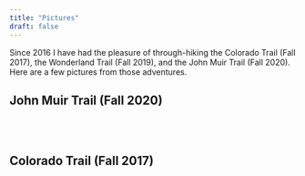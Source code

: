 ```yaml
---
title: "Pictures"
draft: false
---
```


Since 2016 I have had the pleasure of through-hiking the Colorado Trail (Fall
2017), the Wonderland Trail (Fall 2019), and the John Muir Trail (Fall 2020).
Here are a few pictures from those adventures.

John Muir Trail (Fall 2020)
---------------------------

<script src="https://cdn.jsdelivr.net/npm/publicalbum@latest/embed-ui.min.js" async></script>
<div class="pa-gallery-player-widget" style="width:100%; height:480px; display:none;"
  data-link="https://photos.app.goo.gl/xwnQrRLtRrtNGPkw9"
  data-title="A few pics from the JMT"
  data-description="19 new photos added to shared album">
  <object data="https://lh3.googleusercontent.com/-H33zCZtsyAzLQw0TqJ-z93bYbk91DXrs5wFcDR2NsDc2wLzvhZV79EhNhKL8GqJMMUXQEOw5vM0opEs3x-TmPtYaiAH4eUGLfnC03r1CxVbmFPkikc6hqmaKrths61SympmNeFkRQ=w1920-h1080"></object>
  <object data="https://lh3.googleusercontent.com/qIg9mPFwGUC3w6cerhhV-AZpr9iMLvbmdkLGhXZCN7iql7urvGXxVNUj2hPQTcYjP6fcK4ZEnGa76gmvLf5TqHGm4WvpmJ8HKKieJOS_ycM-ahi37X1X8xh9BxHTUTUZqcdltUUABA=w1920-h1080"></object>
  <object data="https://lh3.googleusercontent.com/Tz8uUnu_eapvd9Q2lfky3W_wIEo3CIgt8S3YwFHhSvAN4gzw3AGpMzggwD2DARGsXCRybnjg7uVcns8t9gw_C7svUIuQPLdGpdr7h9mKwT8Kr9zOHrMDHOe1DDB9XRze19EYywG7dA=w1920-h1080"></object>
  <object data="https://lh3.googleusercontent.com/OzKc5oJYdAH5jL6r_g6gbb_uBB6TSnSPTYPJ8X65ERj8XAOX7Ta8YhehD38F5dl7wYGOjtf9xML_sHmgMnSlWJj64RC4N0RJUfmuG7JEUg9mUoLYDTgOIzKOv8nc82tyDBERq8Uu0A=w1920-h1080"></object>
  <object data="https://lh3.googleusercontent.com/IiSJTqP-u_1Vdh4_0xWzyjtQ0Y2x1s-GJlBJRIZUA3NBsnylvJnZfhP10KMeA-lK8SLGOxCTDb7RXZsV4sbxjA0EIH5SrLu19RtO5ZcDc6xNyEpsK5mmsDNU519fudosrg7rTw75gA=w1920-h1080"></object>
  <object data="https://lh3.googleusercontent.com/2VWg40X6PvH-RgGLg938G1OMM7if0J0MT36ifLTqOyf0UUMLjh-fegprHW3TtxJRl3sNosYfVBSftoTb16lnyOOQwQ_AMQ0d2Lz6uHaEKJgpKqh7d722c5D_ez8rU4xlK_uGSOm-rQ=w1920-h1080"></object>
  <object data="https://lh3.googleusercontent.com/ptPjCY4vWq8DKz-yGLU16FK56O-CemZvP7o0A82eoQecE33gBPpzLF2TpIkuEBNKpq_8-8A_KP2O-W-y2_0mSM45JBEHMm1BbA8Bvjzbm-DAG1ydDFjs2XcmC5SPS0lQn-gxvVXihg=w1920-h1080"></object>
  <object data="https://lh3.googleusercontent.com/mNPbOABL72LjUHY9eU1mtuxmpV19gEIT3f0GK-o7DzPl77BGco8c2omHKVGuaE95r6FyP36WIhaRdAdcNQkdwyu4yQJllTi0gSnozC2dohTRs2EA7vQTFYCFul0jqVxjHNeJGSS05A=w1920-h1080"></object>
  <object data="https://lh3.googleusercontent.com/KNI0d0Lht5xDBnnjCYnWJ8CLyMFlfrP1Zm5Usv3qYpvYNwY8AwT4_BL2D8eqNsDdULYJ_M9kciI5suGXF1DUBLNUdgzDe5TQNeFNMsmXWtkQojLau7USedU1XAvGb70SG8j_MP9ydA=w1920-h1080"></object>
  <object data="https://lh3.googleusercontent.com/gSHeFyDyNQbJT8mgFl_bNvT4vCSFDsIx-3_RwrReuzRuaoWMGzStwm0lBYVIPHyq3mmZg-MpoEVQhJLcNJLpAU8VY3PA5xdy_t9UAGlo3jbb-PNWf1E8ZPS4wbx7Ul64pbiG70nGLw=w1920-h1080"></object>
  <object data="https://lh3.googleusercontent.com/rYJDkmo50QGFS2gqYymNRsewTi6mJ3ioCBavP_irUNDJAlRo5D95PQ9iDGkyTdszh8x1lBavLsKgmvhImVMLppr6JnCry8_Bc9cCteFWb7CJIAfdr4iTNIAO_ep6JyzXiNHc7as9iw=w1920-h1080"></object>
  <object data="https://lh3.googleusercontent.com/Jse77VCc2Z_cF3QBS8GaLBdfWK9Y_703nyYneHjQ5hNdwPZRMHKZVVRx1Wxdm1-HR1EAi3ZrNN4tmAe3_Tebk77E7Vnfl6CuXyG1cdfjxxNTa-Y9cYge7LQyxZ7CPvnnHxl6wMyvLg=w1920-h1080"></object>
  <object data="https://lh3.googleusercontent.com/RK-CMI6fqb61HjYXGXUhZgkxDGRv9DCqWKPshjgtxdFvS9__pcFB-cSMcNbgTFEuZMyma_8SJIXJOUurIcguqy3Oy356NuWlXv6kqCHHEirFliLIby5H1MlAD_-4YXuEa6AdCBXlUw=w1920-h1080"></object>
  <object data="https://lh3.googleusercontent.com/d0NFeJKLEnqCfJ4td9TnRMR3MY1advQaySYZrffTDA0aYL1yOKZb_BKmYiLwxtlqLvtXKuO5UQjdAAIplZZZZhxm0flOfxQRGfJ9qKu1YXw4tJFrb12sD-r8OsRgxRntpykQ0Psk0Q=w1920-h1080"></object>
  <object data="https://lh3.googleusercontent.com/PAsSB2VygO9UZD0uP7RMqCa6iE7MW3f5IUMK3rZ3bPpBPAtTKY-Icq5mFPhPhvkuEmTd0OrMOgKQ8g_GQEBHLxMaxhKuOI7R1iAZz5PjJcmex31kk1XIdoTJZltOeThhVFe6sFc5xA=w1920-h1080"></object>
  <object data="https://lh3.googleusercontent.com/bAq5xd2trgkUHkIBUD4MeoRdJ8zn8KG-0dJXLxG9zVal2Plj1hOoDkGow2z2Jegswjx3yqlFUc2wTO0Eve-RuMY2tresRBW1ewEKQcgu-nRe3rlmgYv9VgGYzbJiKi_3vhUjTUZJbg=w1920-h1080"></object>
  <object data="https://lh3.googleusercontent.com/R-KfbMxN5XxaMb5XJxHD82xGryJibGgG-hEVITpo2fFlpGaSdphjvB2gNLpO0pSXQ6r7HEkBx72aPya3VzV3BmE3gWOlc8SWsX0eK1PMDaItJK8l0Aaqg0pVF0vohmgvZsneHGbJeQ=w1920-h1080"></object>
  <object data="https://lh3.googleusercontent.com/oTyQDSr_BTN9nF1hBcumhZPzxWTZgYmdMw8Lb4Aiqw745iUcJZ4AH_2u_-Q4HgKW1qG4lAyYojcNOb0NNvR0cqTbpWTBLIPeLoAA9lpI6zor0Z-trl1YJf_XitrNR6cR1zv1qeDtLQ=w1920-h1080"></object>
  <object data="https://lh3.googleusercontent.com/tlaNaznKfiCnfthXK3UHnIgW82GhKRwGZbUGq4SbgrT6Fb-Isrz15Mfw7bekIFfoiWefv66FkMu-_sl3GYiQ6hhb1FXD-CAMGrBc48Zt96CCLvLmU9eSof9sWE0IWSuO_md_HIMnYQ=w1920-h1080"></object>
</div>

<br/><br/>

Colorado Trail (Fall 2017)
--------------------------

<script src="https://cdn.jsdelivr.net/npm/publicalbum@latest/embed-ui.min.js" async></script>
<div class="pa-gallery-player-widget" style="width:100%; height:480px; display:none;"
  data-link="https://photos.app.goo.gl/gmgYYGvXHD8RRzGm9"
  data-title="Selected pics from the Colorado Trail"
  data-description="41 new photos added to shared album">
  <object data="https://lh3.googleusercontent.com/heUkex7kdtJGykkXg5KsfPiB1pq7hSYzEiZWKH8MnnAmpKdoTrilfJLfxvXDueHmDe0ejO944z0z83UxIYRVzKBFj1Znbcbo7RXeeOgM0m87d5hePm5sLp0i2pgU5Kog0MlIkiqJhw=w1920-h1080"></object>
  <object data="https://lh3.googleusercontent.com/Euj44d7Q5VzzcKSBnt3G_EeczmJNSUXgnxuKq9Eh4-PiT2TCXnXxdM69fWSkPB2djOzYYKXaQXQyKIUsbzu5pCnM948K3wWrXV03p7947_Ikc4hS2_TwH_7mNafFHuQGkBjgpVdAJw=w1920-h1080"></object>
  <object data="https://lh3.googleusercontent.com/FcXtm3CivER5JpiOPKyV3t7sGWuqfj_9HYpPqRJGq64yKCZRmsJGLfmi1pxzXNGHfMTV1-Jie7YJZMrO3bBPCNqB_FQyAATOBgPyI_memrXnB1MgFsSQfA75X4eY_cFy5-bdiTBg-w=w1920-h1080"></object>
  <object data="https://lh3.googleusercontent.com/TwlxuRvpGJDy6NblUIyL5iJHZZNJTwJjgOd30aJ98Gv8PJOTXzY04bA9HmNMiXr1Un-VSPlmKxQc2gzZ5EKpLe-UeEJ6eCjDfBsaK-r1p-dHxQVASfsgcjK3jhoDA7JdBWyDeDgGSw=w1920-h1080"></object>
  <object data="https://lh3.googleusercontent.com/BoN0xh8aV86Hbo0Tu9PKsoE2ps247_zRNyFlWxXuyHPxI8dx5a4W-BHMuKebSI_d-cqSFjWwPpqi3DUWwlugQ1Nx-kRe8ItNTa3qzeTpIGUe5EpE1xH8b4P-1SSD4KMCJJn0scjEcQ=w1920-h1080"></object>
  <object data="https://lh3.googleusercontent.com/-sQ1S7MEKO8mXlVbJiVzEUloasi3GxxoeIm77jz9Qa4lB8joUC3SJ4kKENCUbn319nebIH862kzz8xtxZzGxGQ9WbLHgqM4fAUeh6-_9dUrWUfB-cgyCfbkeZng0yTRXe3hteMf0TQ=w1920-h1080"></object>
  <object data="https://lh3.googleusercontent.com/pZHCa7-7I_vgjEDU6T4XTohf7Kd3yGMBu2Hid9TJclMpCd2EDhNOdxBLoWX7KQyeXB0NpomgqW-VNRLoZLLH8zE0xiVHqW4JGlMgoN-fSzv1wz_1A7f9q18qa4xfItHGJkuQaLOXUw=w1920-h1080"></object>
  <object data="https://lh3.googleusercontent.com/FDbuF_PHU-Vbnc45x4_s0B603QFqhwqK7BPWu8eEEX7E1Uc5QdvGJP5AxhKo3n6_WuIe3UpmjiruIEwkmsdrZbv2S0LujdAkcVlofdaL3RJSPQLUACfptlcTFpS5529DjQL9_Zb44g=w1920-h1080"></object>
  <object data="https://lh3.googleusercontent.com/9KHE5fMomoH487tzA07YriqBxk3rH7SRfdZceZPrk3bA4EifDe_XipxKS9rkI0lhMMT0TQ-ancb-yu1pX_0ay8OSeYaqWWsiuavXJdnK_EwxNb11UL0EHn9_dZlRrVguReb7sIBwSg=w1920-h1080"></object>
  <object data="https://lh3.googleusercontent.com/2FKxkdX2AL8d1VIWtdLq7e6G9pJYeas77K3AKizfxOOMedq6LMupXltikEPwQsnxR3Iz9oVR_YU7BOMWeVLG7QgTfXwxuO_t55jleBYv9S50aC_XKGFTLm1yvOOIycEpkq9kohj0Jw=w1920-h1080"></object>
  <object data="https://lh3.googleusercontent.com/by3J5lNC-xJTw-CW6-y3BbXypds0xWih-gvyRDyG3-CdWL_za3Pr5bt9fPos_Bh7aQ9c-ONSjCsTtgBozB6zQZ5rniw4Y1Ba_gMO5DVwn-iG9yS4qQf_lGKrHllPWtkC0CvnkGECAg=w1920-h1080"></object>
  <object data="https://lh3.googleusercontent.com/L5ib1z1lSZmirImV_lkxFluGPNTFZc4tjpgpXr0eE7zfjFbAJ3ge7sW998nI-f_Vb3uQI3c1akcMwc8ZE4qd7U8T6ketblyQLdYmwtkO2L1PkewLuvjCufM83qInCyQIfg6vfEg2Bw=w1920-h1080"></object>
  <object data="https://lh3.googleusercontent.com/T70VYsDIqHPeLdwSFTcOlbG6GJvsHJQMsdAC0uQCJWhVtTNjaVPF-k1ThOX1biCZV1rrnGLdV7Y6af20xUSRAR4hFK4rqfQezJIHtebqBLFdPd9UCFD4zfxIGCqO9GnDtUzfoKBOfw=w1920-h1080"></object>
  <object data="https://lh3.googleusercontent.com/K3KpOSlZMSf9oHwfPn6aZcHtlTzi2N17n75NTEp-sckSAMyDO9RoGpN2tPdiq5ff-6beJckDMtmxTbEkJqCn5MKUMwrh9OOpjZaK4ZO5ON3mkKJ09jwVRqT6PhiC-Vh0afmbq19BLg=w1920-h1080"></object>
  <object data="https://lh3.googleusercontent.com/oOzsPPgpZ6G1LuBRvjAu2ZX9fdttoOXNT1Bn8pMIzc4_9S5G-t_JKlM2c_r_SUh5awMXAtoqddfXnmh1Jw9JBQLYTP-vN0CLwqNdYGopUV3c2jkJxnPXD0V71EoJ13U2FzR8JpTYBQ=w1920-h1080"></object>
  <object data="https://lh3.googleusercontent.com/E0U0jXmP2qEr7m5oVTm2gomZlGiF4sizZ5y36SdqUvb-ynrxcT3pWLFbkc7YyXsXbFmvZOVo_ai42sCuTX50w2w3uCl6cj1VlidtvSU_kVBnGNNb4aG7EqgY4OwakgoiL4jcuqV7UQ=w1920-h1080"></object>
  <object data="https://lh3.googleusercontent.com/tQrYYd4kYxbX2iL6OpOjsOMdV8EhnMgJkeB34ARLtIiSdPoJAJyTqGF0lD2rf_xCrMID05aG0cdHjLUtcosgQDQP3nS_Jn3eZj44HIphxdf5mZBNvkrMN7Z9ZnLTILHScNUsoH1Hnw=w1920-h1080"></object>
  <object data="https://lh3.googleusercontent.com/IMKh33n-Cy2-HKwYkmH14b33ItzBhUOwdE7hgKDHX6tfvKvjv_5wBvIi-kDVl6kGap_M0ZvIc4bs-e46ESJ1jQgSK9pctKgeRTACd-9fj3AIZTOpQFPvE8I6-llPMb35yN-BT6Hpzg=w1920-h1080"></object>
  <object data="https://lh3.googleusercontent.com/XktmjOhcC1FoTy6Z82Be1uDU0mfdBdKnrNLaPt4awU-lnHk2NjHo8rIT6nhDUhy8WR4rOgzmNJlrvTNh4PwuuwCAQUJDxSlSoyZDloUyiCcQhY8LagSLqp5tyo0VxT7UlwWf7qOJfg=w1920-h1080"></object>
  <object data="https://lh3.googleusercontent.com/fgjRRBHsvwN-_fU8YADzG0gtlG-gsS65f-_TRL1EQfb-iH-uDGGUedGsQUB9R53f0srw-HdZ8j-MdH9UdB4Kzylk4W2RlmUGq7pkhz0H30CnIMOTYrYrOdNj6bZy-tVyzX7AI-jfrg=w1920-h1080"></object>
  <object data="https://lh3.googleusercontent.com/gN5y4Cfa4j0MLY9l3YYCud-mJUqA00-yjJn92wDqlSl9RpYGvGl36R6Bu5v7F4kLAW0lNUmZdwlO1SC2z6CZjK2o0AA1HRrzFbL3GpJGb2gO5-He5T5SQba0g0OZu-b1zVf0_8xo-g=w1920-h1080"></object>
  <object data="https://lh3.googleusercontent.com/Me7nC9XGpybyr9sKErENB1hOHkvVg6howRfNI80VsIB4zdyi5Wl9nU1rtY5WYGAWPUMvU6ZirN6nM7PF9oXT3ViTVUmu8VEBxcJqEDHUYhqX1PX_gSCDbpo-BsRAoTZEHMZjWTD1vg=w1920-h1080"></object>
  <object data="https://lh3.googleusercontent.com/RZ83jt0c5pNLJCvO6y_lGiyOLGM6c7GpmHC-hQ0Lxd_723N0mqc7urw4-_Ik-pcQptvKO8dLaNKb4bNp3V9YsyTTgcNZBziHvymstpf2VGZK2Q1ixYpBS4LRIIBP7_3scBqEcXgYTw=w1920-h1080"></object>
  <object data="https://lh3.googleusercontent.com/rLqNBPqGssvf_t_LXmPqhKIZcY2PSAFRb9HD3JbeaiR-fWtdbdcdkK-4_xyzqT4SlbyhddUZKlwiya0eAkYcJxFAe_CAZ7i237T4NGFR39_44ihdrU10lE3hVckSqb5ubUJtPh54LQ=w1920-h1080"></object>
  <object data="https://lh3.googleusercontent.com/x_9JpqxT69WZCLY43jpOpRtd_BEwt9H1yOQXNouoBYJ7pdZWzz3wk2uwx9zDsFUQS-H5sNrC-LT_9GPjFyvByawzPnVjE4oDoaBn4WXO3TUl7gSt8s_qgV-ZR_BUTQtjuZwSM6sFZQ=w1920-h1080"></object>
  <object data="https://lh3.googleusercontent.com/FmLC0lxtend0vhXEUHH6z8UIbOdv5mo-AEfi_FQxzOa6bjG5N5XOpQZ3Noy1IWezCIhpTZxEuhCUOBidJJVhfeNU85Sgq7Icib2tWTo7XssnM5-mfNfACXzO8pv2XI9wJa8sq2l_ow=w1920-h1080"></object>
  <object data="https://lh3.googleusercontent.com/X4rS8I8b3urPPHv6_A0_H0PR6m8Pbd8JtCngPET7P4__dV-RK3wiOloXSe8lPQSGMJkVDY0kdJhqEmSDIkeJEcb0aS6ZoP7ap8ktq4slyqVUc0Jk1DprXRXQahzuWp90iapGBTLhKg=w1920-h1080"></object>
  <object data="https://lh3.googleusercontent.com/sJoofncstP_Qq_5CGHLJ1L1baFUGfsN066aySU1EUPOI6RHDa-S43O6W9DWGtExAtFrSvRhCaEzOEzWG3wgry9Zg0CM-kw7OYk9QmsqIpTD6FEP7OF40qNqayYo_CLQUxMeknmzOqA=w1920-h1080"></object>
  <object data="https://lh3.googleusercontent.com/CFh9zkkd-oFFHs0YIXAgQItSuTkmH96tTmyQ4YG1fNvS9-ADQlM8NAXi7dR7L5Te79rbRTo40nTUZ07Q12PnLwxefQ9M4Hz7ifw8V6km4sKonSReNgjtn3THs_Pke5bWg_FH2903KQ=w1920-h1080"></object>
  <object data="https://lh3.googleusercontent.com/L1-nHxWKWtj8_3eKj7aN3LL1ne7mrlrSHCzO0IjDQzNUaRm4yQXzGqz8kJicO2MkJxlcYR3qUDeFkxDiQTbLXJ894vGFu4-SAN1gKSQA3BsIDpVqfrps4oAUKIfltfABLAlkOwz-zA=w1920-h1080"></object>
  <object data="https://lh3.googleusercontent.com/dYLRn2ZowS7_EZUAg6zzJGLbQuUVAQ40P4dJcFADvcrPSZJl_vsjoiy4rvl-jDEiwvN4zSy2BIpyYxR4QBQpC-wI9_aEjwGGEuJ9xhAHD6b3fQHK9mw9yUonmVxmHNaRhPqXXM3Exw=w1920-h1080"></object>
  <object data="https://lh3.googleusercontent.com/MbKhsFH5r-YeGZraDevYIRkCKozeFx4TY8FTLd11UB5dRAKVM-ZCMuQsJt1EvvpazHSjLpPy0LuLKIxVuxQP7wdnqViP27uQ8HfsQaEftOwzOOaLI69TLL6euSKdtGPVVXFGABdvMQ=w1920-h1080"></object>
  <object data="https://lh3.googleusercontent.com/P0Uj6MvWehpvhhCAwkR0AkxpBMRBx6XoEuA8mkkK6zjCT8zL8LNmlXlG5VAfdx3P_IX_P3KipJJQ_hzbgwTIy3q61hDlzz7GNUR3VTfY57ISGE0N1M6xTYU6z2w7o6QcA-xzXZObNA=w1920-h1080"></object>
  <object data="https://lh3.googleusercontent.com/-I2k_OruKj2qqUSVYt5YIArHQUCgExvXRHL2mMFUBXS6q7hiRVgsktxHwwycpolCrfo1yB2VMjjjTj2vZvHqzYnCIKOIXUvTwx3v2fsy3iOqTA2fFIFdivSLknuxJkiof0FqGxLFhA=w1920-h1080"></object>
  <object data="https://lh3.googleusercontent.com/fRMYj2EALWK_S_5B2TYD0Hq9bM8Hs6Ldip3MD8YuruYD7xfywAcjx37fDgpoTdC1EKN7MM_rqgupZ4qLQhoOmHQRcpZDhISJeRP20SzPushtmrVydnvr5QFJNL31FqHckOjIoLiKpw=w1920-h1080"></object>
  <object data="https://lh3.googleusercontent.com/tGIwigkYeDAzqK4e-Vu9_LyUw0AnTTDzq-GxodbpYtSGsifWGeSODzl32UtaUN_Qo89RpVAul-EsrXCSFAqLCZ1bH90yacPdqr704cNOWZ4nRjjAi8s7QmZ3OtQ1KXZdp6R9dMBJjg=w1920-h1080"></object>
  <object data="https://lh3.googleusercontent.com/sgrL0i1cOnr8vI39_zHO8V5_1x2zSFEQXyLJzH1z8mWhRe6WF44gPApSmLrUxomDbtL-ApUd5-E8qGjvJD4WG_cnfGDPelWHsuqr8R-JKiKu4hQ0hOejKmCb9-Gr0YjYmK6xmJySXw=w1920-h1080"></object>
  <object data="https://lh3.googleusercontent.com/qa0uutMVF9qvKb1ijsbFHWm-pLwmHscBhrI_A0aP4hUOlHwCThM4UyTHL_tUQCBeJCQ9A1k7Lj_fKeZTQM0OE5PdjueAxneI0yht0AGngbgVlhNvgL8au7xNoO4NN2kQ2ccCA7UdKw=w1920-h1080"></object>
  <object data="https://lh3.googleusercontent.com/NH1im5Nu7y-VQxIYJVfWs0-65DfnXVqVdFbq4Dvjz_F8Rz9oqvT9uPKvTck3zEdYwT_nXpRm9M11wr4dwdvLrXN9CUV9GSohfFj2ebQP-L_2b37QI9xwy2zufWAedwDY4hYmJSGx4w=w1920-h1080"></object>
  <object data="https://lh3.googleusercontent.com/PYfzuJDcj7_geW1aoqdz1mxPsM7rXrhZTIqeQwCS9gq99QVlct9AkYbyjqOf6J3k-404iTSLadwbK9D1RLxqkoBaL5NWDeDIS6CK2ucsNpJJ7wgsFGCu4DDZ4ppNvpSrAliCOgrpdw=w1920-h1080"></object>
  <object data="https://lh3.googleusercontent.com/KA8HL82ur8Jk0cD48XfiA1oMoesPI2NRyaB_6-zPGLcQdmollyDOfYeTwsw5XNV703_6VL0XrGpz28GJU7rxJcJlPTadCFP0ERol9xyN5YayHONUTX09obVI1MAt22aFMsrPE4YSSw=w1920-h1080"></object>
</div>

